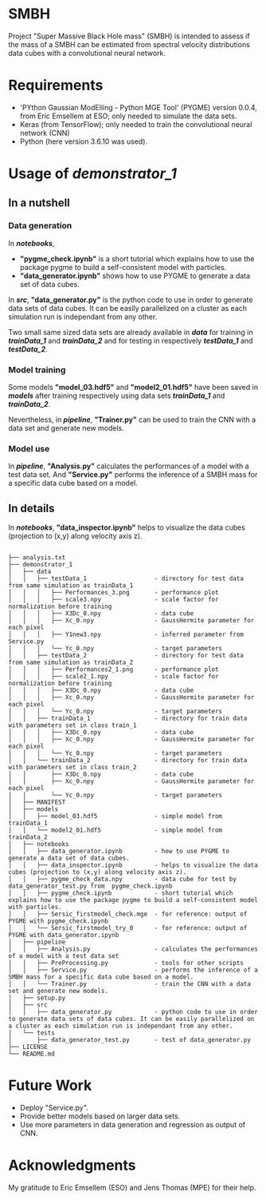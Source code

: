 # SMBH

Project "Super Massive Black Hole mass" (SMBH) is intended to assess if the mass of a SMBH can be estimated from spectral velocity distributions data cubes with a convolutional neural network. 


# Requirements

- 'PYthon Gaussian ModElling - Python MGE Tool' (PYGME) version 0.0.4, from Eric Emsellem at ESO; only needed to simulate the data sets.
- Keras (from TensorFlow); only needed to train the convolutional neural network (CNN)
- Python (here version 3.6.10 was used).

# Usage of ***demonstrator_1***

## In a nutshell

### Data generation

In ***notebooks***, 
- **"pygme_check.ipynb"** is a short tutorial which explains how to use the package pygme to build a self-consistent model with particles.
- **"data_generator.ipynb"** shows how to use PYGME to generate a data set of data cubes.

In ***src***, **"data_generator.py"** is the python code to use in order to generate data sets of data cubes. It can be easily parallelized on a cluster as each simulation run is independant from any other.

Two small same sized data sets are already available in ***data*** for training in ***trainData_1*** and  ***trainData_2*** and for testing in respectively ***testData_1*** and  ***testData_2***.

### Model training

Some models **"model_03.hdf5"** and **"model2_01.hdf5"** have been saved in ***models*** after training respectively using data sets ***trainData_1*** and  ***trainData_2***.

Nevertheless, in ***pipeline***, **"Trainer.py"** can be used to train the CNN with a data set and generate new models.

### Model use

In ***pipeline***, **"Analysis.py"** calculates the performances of a model with a test data set. And **"Service.py"** performs the inference of a SMBH mass for a specific data cube based on a model. 

## In details

In ***notebooks***, **"data_inspector.ipynb"** helps to visualize the data cubes (projection to (x,y) along velocity axis z).

```

├── analysis.txt
├── demonstrator_1
│   ├── data
│   │   ├── testData_1                   - directory for test data from same simulation as trainData_1
│   │   │   ├── Performances_3.png       - performance plot
│   │   │   ├── scale3.npy               - scale factor for normalization before training
│   │   │   ├── X3Dc_0.npy               - data cube
│   │   │   ├── Xc_0.npy                 - GaussHermite parameter for each pixel
│   │   │   ├── Y1new3.npy               - inferred parameter from Service.py
│   │   │   └── Yc_0.npy                 - target parameters 
│   │   ├── testData_2                   - directory for test data from same simulation as trainData_2
│   │   │   ├── Performances2_1.png      - performance plot
│   │   │   ├── scale2_1.npy             - scale factor for normalization before training
│   │   │   ├── X3Dc_0.npy               - data cube
│   │   │   ├── Xc_0.npy                 - GaussHermite parameter for each pixel
│   │   │   └── Yc_0.npy                 - target parameters 
│   │   ├── trainData_1                  - directory for train data with parameters set in class train_1
│   │   │   ├── X3Dc_0.npy               - data cube
│   │   │   ├── Xc_0.npy                 - GaussHermite parameter for each pixel
│   │   │   └── Yc_0.npy                 - target parameters 
│   │   └── trainData_2                  - directory for train data  with parameters set in class train_2
│   │       ├── X3Dc_0.npy               - data cube
│   │       ├── Xc_0.npy                 - GaussHermite parameter for each pixel
│   │       └── Yc_0.npy                 - target parameters 
│   ├── MANIFEST
│   ├── models
│   │   ├── model_03.hdf5                - simple model from trainData_1
│   │   └── model2_01.hdf5               - simple model from trainData_2
│   ├── notebooks
│   │   ├── data_generator.ipynb         - how to use PYGME to generate a data set of data cubes.
│   │   ├── data_inspector.ipynb         - helps to visualize the data cubes (projection to (x,y) along velocity axis z).
│   │   ├── pygme_check_data.npy         - data cube for test by data_generator_test.py from  pygme_check.ipynb
│   │   ├── pygme_check.ipynb            - short tutorial which explains how to use the package pygme to build a self-consistent model with particles.
│   │   ├── Sersic_firstmodel_check.mge  - for reference: output of PYGME with pygme_check.ipynb
│   │   └── Sersic_firstmodel_try_0      - for reference: output of PYGME with data_generator.ipynb
│   ├── pipeline
│   │   ├── Analysis.py                  - calculates the performances of a model with a test data set
│   │   ├── PreProcessing.py             - tools for other scripts
│   │   ├── Service.py                   - performs the inference of a SMBH mass for a specific data cube based on a model.
│   │   └── Trainer.py                   - train the CNN with a data set and generate new models.
│   ├── setup.py
│   ├── src
│   │   ├── data_generator.py            - python code to use in order to generate data sets of data cubes. It can be easily parallelized on a cluster as each simulation run is independant from any other.
│   └── tests
│       ├── data_generator_test.py       - test of data_generator.py 
├── LICENSE
└── README.md
```

# Future Work

- Deploy "Service.py". 
- Provide better models based on larger data sets.
- Use more parameters in data generation and regression as output of CNN.

# Acknowledgments

My gratitude to Eric Emsellem (ESO) and Jens Thomas (MPE) for their help. 
